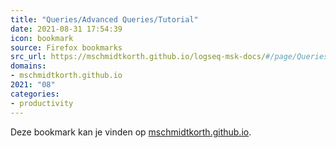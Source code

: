 ```yaml
---
title: "Queries/Advanced Queries/Tutorial"
date: 2021-08-31 17:54:39
icon: bookmark
source: Firefox bookmarks
src_url: https://mschmidtkorth.github.io/logseq-msk-docs/#/page/Queries%2FAdvanced%20Queries%2FTutorial
domains:
- mschmidtkorth.github.io
2021: "08"
categories:
- productivity
---
```

Deze bookmark kan je vinden op [mschmidtkorth.github.io](https://mschmidtkorth.github.io/logseq-msk-docs/#/page/Queries%2FAdvanced%20Queries%2FTutorial).

